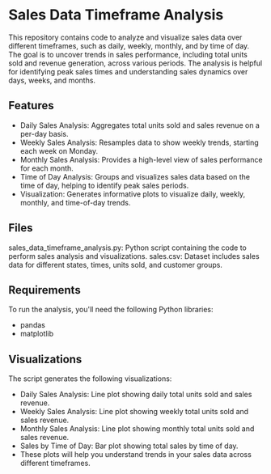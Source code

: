 # Sales Data Timeframe Analysis
This repository contains code to analyze and visualize sales data over different timeframes, such as daily, weekly, monthly, and by time of day. The goal is to uncover trends in sales performance, including total units sold and revenue generation, across various periods. The analysis is helpful for identifying peak sales times and understanding sales dynamics over days, weeks, and months.

## Features

- Daily Sales Analysis: Aggregates total units sold and sales revenue on a per-day basis.
- Weekly Sales Analysis: Resamples data to show weekly trends, starting each week on Monday.
- Monthly Sales Analysis: Provides a high-level view of sales performance for each month.
- Time of Day Analysis: Groups and visualizes sales data based on the time of day, helping to identify peak sales periods.
- Visualization: Generates informative plots to visualize daily, weekly, monthly, and time-of-day trends.

## Files
sales_data_timeframe_analysis.py: Python script containing the code to perform sales analysis and visualizations.
sales.csv: Dataset includes sales data for different states, times, units sold, and customer groups.

## Requirements
To run the analysis, you'll need the following Python libraries:

- pandas
- matplotlib

## Visualizations
The script generates the following visualizations:

- Daily Sales Analysis: Line plot showing daily total units sold and sales revenue.
- Weekly Sales Analysis: Line plot showing weekly total units sold and sales revenue.
- Monthly Sales Analysis: Line plot showing monthly total units sold and sales revenue.
- Sales by Time of Day: Bar plot showing total sales by time of day.
- These plots will help you understand trends in your sales data across different timeframes.

